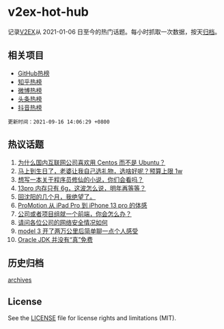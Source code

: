 # v2ex-hot-hub

 记录[V2EX](https://www.v2ex.com/)从 2021-01-06 日至今的热门话题。每小时抓取一次数据，按天[归档](archives)。
 
 ## 相关项目

- [GitHub热榜](https://github.com/snaildev/github-hot-hub)
- [知乎热榜](https://github.com/snaildev/zhihu-hot-hub)
- [微博热榜](https://github.com/snaildev/weibo-hot-hub)
- [头条热榜](https://github.com/snaildev/toutiao-hot-hub)
- [抖音热榜](https://github.com/snaildev/douyin-hot-hub)


 `更新时间：2021-09-16 14:06:29 +0800`

## 热议话题

1. [为什么国内互联网公司喜欢用 Centos 而不是 Ubuntu？](https://www.v2ex.com/t/802052)
1. [马上到生日了，老婆让我自己选礼物，选啥好呢？预算上限 1w](https://www.v2ex.com/t/802188)
1. [想写一本关于程序员修仙的小说，你们会看吗？](https://www.v2ex.com/t/802036)
1. [13pro 内存只有 6g，这波怎么说，明年再等等？](https://www.v2ex.com/t/802169)
1. [回沈阳的几个月，我绝望了。](https://www.v2ex.com/t/802248)
1. [ProMotion 从 iPad Pro 到 iPhone 13 pro 的体感](https://www.v2ex.com/t/802039)
1. [公司或者项目组就一个前端，你会怎么办？](https://www.v2ex.com/t/802206)
1. [请问各位公司的网络安全情况如何](https://www.v2ex.com/t/802024)
1. [model 3 开了两万公里后简单聊一点个人感受](https://www.v2ex.com/t/802133)
1. [Oracle JDK 并没有“真”免费](https://www.v2ex.com/t/802200)

## 历史归档

[archives](archives)

## License

See the [LICENSE](LICENSE) file for license rights and limitations (MIT).
